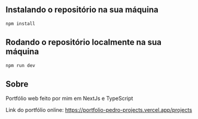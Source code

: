 ## Instalando o repositório na sua máquina

```bash
npm install
```

## Rodando o repositório localmente na sua máquina

```bash
npm run dev
```

## Sobre

Portfólio web feito por mim em NextJs e TypeScript

Link do portfólio online: https://portfolio-pedro-projects.vercel.app/projects
